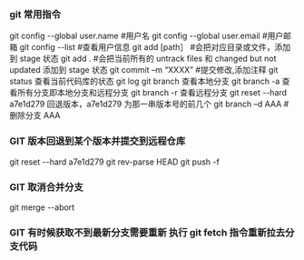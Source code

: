 ### git 常用指令

git config --global user.name #用户名
git config --global user.email #用户邮箱
git config --list #查看用户信息
git add [path］ #会把对应目录或文件，添加到 stage 状态
git add . #会把当前所有的 untrack files 和 changed but not updated 添加到 stage 状态
git commit –m “XXXX” #提交修改,添加注释
git status 查看当前代码库的状态
git log
git branch 查看本地分支
git branch -a 查看所有分支即本地分支和远程分支
git branch -r 查看远程分支
git reset --hard a7e1d279 回退版本，a7e1d279 为那一串版本号的前几个
git branch –d AAA #删除分支 AAA

### GIT 版本回退到某个版本并提交到远程仓库

git reset --hard a7e1d279
git rev-parse HEAD
git push -f

### GIT 取消合并分支
git merge --abort

### GIT 有时候获取不到最新分支需要重新 执行 git fetch 指令重新拉去分支代码
